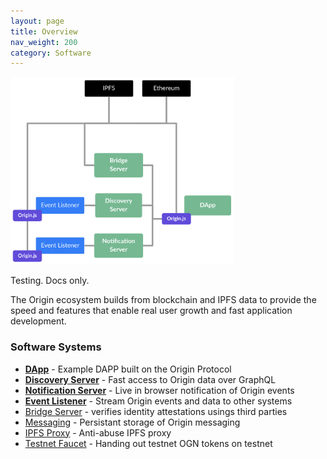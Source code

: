 ```yaml
---
layout: page
title: Overview
nav_weight: 200
category: Software
---
```


<img src="assets/systems-diagram.png" style="height:300px">

Testing. Docs only.

The Origin ecosystem builds from blockchain and IPFS data to provide the speed and features that enable real user growth and fast application development.

### Software Systems

- **[DApp](dapp.md)** - Example DAPP built on the Origin Protocol
- **[Discovery Server](discovery-server.md)** - Fast access to Origin data over GraphQL
- **[Notification Server](notification-server.md)** - Live in browser notification of Origin events
- **[Event Listener](event-listener.md)** - Stream Origin events and data to other systems
- [Bridge Server](bridge-server.md) - verifies identity attestations usings third parties
- [Messaging](messaging.md) - Persistant storage of Origin messaging
- [IPFS Proxy](ipfs-proxy.md) - Anti-abuse IPFS proxy
- [Testnet Faucet](faucet.md) - Handing out testnet OGN tokens on testnet
